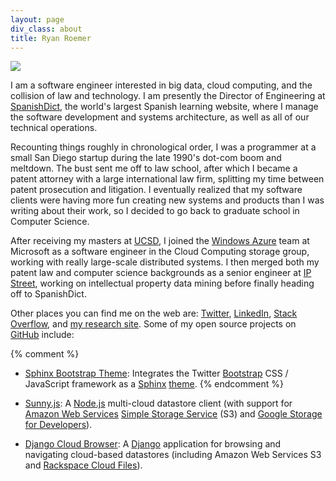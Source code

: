 ```yaml
---
layout: page
div_class: about
title: Ryan Roemer
---
```


<img class="about pull-right" src="{{ site.baseurl }}media/img/portrait/forest.jpg" />

I am a software engineer interested in big data, cloud computing, and the
collision of law and technology. I am presently the Director of Engineering at
[SpanishDict](http://spanishdict.com), the world's largest Spanish learning
website, where I manage the software development and systems
architecture, as well as all of our technical operations.

Recounting things roughly in chronological order, I was a programmer at a small
San Diego startup during the late 1990's dot-com boom and meltdown. The bust
sent me off to law school, after which I became a patent attorney with a large
international law firm, splitting my time between patent prosecution and
litigation. I eventually realized that my software clients were having more fun
creating new systems and products than I was writing about their work, so I
decided to go back to graduate school in Computer Science.

After receiving my masters at [UCSD](http://cse.ucsd.edu), I joined the
[Windows Azure](http://www.microsoft.com/windowsazure/) team at Microsoft as a
software engineer in the Cloud Computing storage group, working with really
large-scale distributed systems. I then merged both my patent law and
computer science backgrounds as a senior engineer at
[IP Street](http://www.ipstreet.com/), working on intellectual property data
mining before finally heading off to SpanishDict.

Other places you can find me  on the web are:
[Twitter](https://twitter.com/#!/ryan_roemer),
[LinkedIn](http://www.linkedin.com/in/ryanroemer),
[Stack Overflow](http://stackoverflow.com/users/741892/ryan-roemer),
and [my research site](http://ryanroemer.com).
Some of my open source projects on [GitHub](https://github.com/ryan-roemer) include:

{% comment %}
* [Sphinx Bootstrap Theme](http://ryan-roemer.github.com/sphinx-bootstrap-theme/):
  Integrates the Twitter [Bootstrap](http://twitter.github.com/bootstrap/)
  CSS / JavaScript framework as a [Sphinx](http://sphinx.pocoo.org/)
  [theme](http://sphinx.pocoo.org/theming.html).
{% endcomment %}

* [Sunny.js](http://sunnyjs.org): A [Node.js](http://nodejs.org/)
  multi-cloud datastore client (with support for
  [Amazon Web Services](http://aws.amazon.com/)
  [Simple Storage Service](http://aws.amazon.com/s3/) (S3) and
  [Google Storage for Developers](http://code.google.com/apis/storage/)).
* [Django Cloud Browser](http://ryan-roemer.github.com/django-cloud-browser/):
  A [Django](http://www.djangoproject.com/) application for browsing and
  navigating cloud-based datastores (including Amazon Web Services S3 and
  [Rackspace Cloud Files](http://www.rackspace.com/cloud/)).
